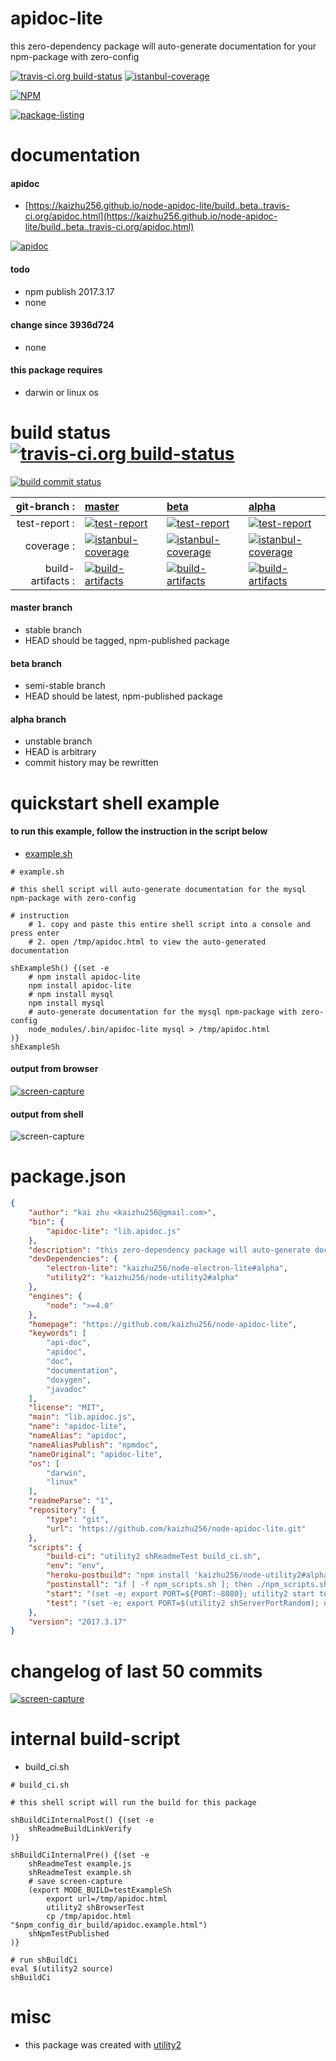# apidoc-lite
this zero-dependency package will auto-generate documentation for your npm-package with zero-config

[![travis-ci.org build-status](https://api.travis-ci.org/kaizhu256/node-apidoc-lite.svg)](https://travis-ci.org/kaizhu256/node-apidoc-lite) [![istanbul-coverage](https://kaizhu256.github.io/node-apidoc-lite/build/coverage.badge.svg)](https://kaizhu256.github.io/node-apidoc-lite/build/coverage.html/index.html)

[![NPM](https://nodei.co/npm/apidoc-lite.png?downloads=true)](https://www.npmjs.com/package/apidoc-lite)

[![package-listing](https://kaizhu256.github.io/node-apidoc-lite/build/screen-capture.gitLsTree.svg)](https://github.com/kaizhu256/node-apidoc-lite)



# documentation
#### apidoc
- [https://kaizhu256.github.io/node-apidoc-lite/build..beta..travis-ci.org/apidoc.html](https://kaizhu256.github.io/node-apidoc-lite/build..beta..travis-ci.org/apidoc.html)

[![apidoc](https://kaizhu256.github.io/node-apidoc-lite/build/screen-capture.buildApidoc.browser._2Fhome_2Ftravis_2Fbuild_2Fkaizhu256_2Fnode-apidoc-lite_2Ftmp_2Fbuild_2Fapidoc.html.png)](https://kaizhu256.github.io/node-apidoc-lite/build..beta..travis-ci.org/apidoc.html)

#### todo
- npm publish 2017.3.17
- none

#### change since 3936d724
- none

#### this package requires
- darwin or linux os



# build status [![travis-ci.org build-status](https://api.travis-ci.org/kaizhu256/node-apidoc-lite.svg)](https://travis-ci.org/kaizhu256/node-apidoc-lite)
[![build commit status](https://kaizhu256.github.io/node-apidoc-lite/build/build.badge.svg)](https://travis-ci.org/kaizhu256/node-apidoc-lite)

| git-branch : | [master](https://github.com/kaizhu256/node-apidoc-lite/tree/master) | [beta](https://github.com/kaizhu256/node-apidoc-lite/tree/beta) | [alpha](https://github.com/kaizhu256/node-apidoc-lite/tree/alpha)|
|--:|:--|:--|:--|
| test-report : | [![test-report](https://kaizhu256.github.io/node-apidoc-lite/build..master..travis-ci.org/test-report.badge.svg)](https://kaizhu256.github.io/node-apidoc-lite/build..master..travis-ci.org/test-report.html) | [![test-report](https://kaizhu256.github.io/node-apidoc-lite/build..beta..travis-ci.org/test-report.badge.svg)](https://kaizhu256.github.io/node-apidoc-lite/build..beta..travis-ci.org/test-report.html) | [![test-report](https://kaizhu256.github.io/node-apidoc-lite/build..alpha..travis-ci.org/test-report.badge.svg)](https://kaizhu256.github.io/node-apidoc-lite/build..alpha..travis-ci.org/test-report.html)|
| coverage : | [![istanbul-coverage](https://kaizhu256.github.io/node-apidoc-lite/build..master..travis-ci.org/coverage.badge.svg)](https://kaizhu256.github.io/node-apidoc-lite/build..master..travis-ci.org/coverage.html/index.html) | [![istanbul-coverage](https://kaizhu256.github.io/node-apidoc-lite/build..beta..travis-ci.org/coverage.badge.svg)](https://kaizhu256.github.io/node-apidoc-lite/build..beta..travis-ci.org/coverage.html/index.html) | [![istanbul-coverage](https://kaizhu256.github.io/node-apidoc-lite/build..alpha..travis-ci.org/coverage.badge.svg)](https://kaizhu256.github.io/node-apidoc-lite/build..alpha..travis-ci.org/coverage.html/index.html)|
| build-artifacts : | [![build-artifacts](https://kaizhu256.github.io/node-apidoc-lite/glyphicons_144_folder_open.png)](https://github.com/kaizhu256/node-apidoc-lite/tree/gh-pages/build..master..travis-ci.org) | [![build-artifacts](https://kaizhu256.github.io/node-apidoc-lite/glyphicons_144_folder_open.png)](https://github.com/kaizhu256/node-apidoc-lite/tree/gh-pages/build..beta..travis-ci.org) | [![build-artifacts](https://kaizhu256.github.io/node-apidoc-lite/glyphicons_144_folder_open.png)](https://github.com/kaizhu256/node-apidoc-lite/tree/gh-pages/build..alpha..travis-ci.org)|

#### master branch
- stable branch
- HEAD should be tagged, npm-published package

#### beta branch
- semi-stable branch
- HEAD should be latest, npm-published package

#### alpha branch
- unstable branch
- HEAD is arbitrary
- commit history may be rewritten



# quickstart shell example
#### to run this example, follow the instruction in the script below
- [example.sh](https://kaizhu256.github.io/node-apidoc-lite/build..beta..travis-ci.org/example.sh)
```shell
# example.sh

# this shell script will auto-generate documentation for the mysql npm-package with zero-config

# instruction
    # 1. copy and paste this entire shell script into a console and press enter
    # 2. open /tmp/apidoc.html to view the auto-generated documentation

shExampleSh() {(set -e
    # npm install apidoc-lite
    npm install apidoc-lite
    # npm install mysql
    npm install mysql
    # auto-generate documentation for the mysql npm-package with zero-config
    node_modules/.bin/apidoc-lite mysql > /tmp/apidoc.html
)}
shExampleSh
```

#### output from browser
[![screen-capture](https://kaizhu256.github.io/node-apidoc-lite/build/screen-capture.testExampleSh.browser._2Ftmp_2Fapidoc.html.png)](https://kaizhu256.github.io/node-apidoc-lite/build..beta..travis-ci.org/apidoc.example.html)

#### output from shell
![screen-capture](https://kaizhu256.github.io/node-apidoc-lite/build/screen-capture.testExampleSh.svg)



# package.json
```json
{
    "author": "kai zhu <kaizhu256@gmail.com>",
    "bin": {
        "apidoc-lite": "lib.apidoc.js"
    },
    "description": "this zero-dependency package will auto-generate documentation for your npm-package with zero-config",
    "devDependencies": {
        "electron-lite": "kaizhu256/node-electron-lite#alpha",
        "utility2": "kaizhu256/node-utility2#alpha"
    },
    "engines": {
        "node": ">=4.0"
    },
    "homepage": "https://github.com/kaizhu256/node-apidoc-lite",
    "keywords": [
        "api-doc",
        "apidoc",
        "doc",
        "documentation",
        "doxygen",
        "javadoc"
    ],
    "license": "MIT",
    "main": "lib.apidoc.js",
    "name": "apidoc-lite",
    "nameAlias": "apidoc",
    "nameAliasPublish": "npmdoc",
    "nameOriginal": "apidoc-lite",
    "os": [
        "darwin",
        "linux"
    ],
    "readmeParse": "1",
    "repository": {
        "type": "git",
        "url": "https://github.com/kaizhu256/node-apidoc-lite.git"
    },
    "scripts": {
        "build-ci": "utility2 shReadmeTest build_ci.sh",
        "env": "env",
        "heroku-postbuild": "npm install 'kaizhu256/node-utility2#alpha' && utility2 shDeployHeroku",
        "postinstall": "if [ -f npm_scripts.sh ]; then ./npm_scripts.sh postinstall; fi",
        "start": "(set -e; export PORT=${PORT:-8080}; utility2 start test.js)",
        "test": "(set -e; export PORT=$(utility2 shServerPortRandom); utility2 test test.js)"
    },
    "version": "2017.3.17"
}
```



# changelog of last 50 commits
[![screen-capture](https://kaizhu256.github.io/node-apidoc-lite/build/screen-capture.gitLog.svg)](https://github.com/kaizhu256/node-apidoc-lite/commits)



# internal build-script
- build_ci.sh
```shell
# build_ci.sh

# this shell script will run the build for this package

shBuildCiInternalPost() {(set -e
    shReadmeBuildLinkVerify
)}

shBuildCiInternalPre() {(set -e
    shReadmeTest example.js
    shReadmeTest example.sh
    # save screen-capture
    (export MODE_BUILD=testExampleSh
        export url=/tmp/apidoc.html
        utility2 shBrowserTest
        cp /tmp/apidoc.html "$npm_config_dir_build/apidoc.example.html")
    shNpmTestPublished
)}

# run shBuildCi
eval $(utility2 source)
shBuildCi
```



# misc
- this package was created with [utility2](https://github.com/kaizhu256/node-utility2)
